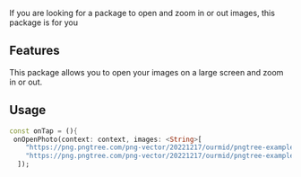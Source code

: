 <!--
This README describes the package. If you publish this package to pub.dev,
this README's contents appear on the landing page for your package.

For information about how to write a good package README, see the guide for
[writing package pages](https://dart.dev/tools/pub/writing-package-pages).

For general information about developing packages, see the Dart guide for
[creating packages](https://dart.dev/guides/libraries/create-packages)
and the Flutter guide for
[developing packages and plugins](https://flutter.dev/to/develop-packages).
-->


If you are looking for a package to open and zoom in or out images, this package is for you

## Features

This package allows you to open your images on a large screen and zoom in or out.


## Usage

```dart
const onTap = (){
 onOpenPhoto(context: context, images: <String>[
    "https://png.pngtree.com/png-vector/20221217/ourmid/pngtree-example-sample-grungy-stamp-vector-png-image_15560590.png",
    "https://png.pngtree.com/png-vector/20221217/ourmid/pngtree-example-sample-grungy-stamp-vector-png-image_15560590.png",
  ]);
```
